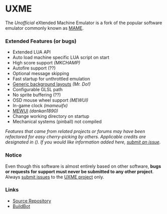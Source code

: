 # **UXME**

The *Unofficial* eXtended Machine Emulator is a fork of the popular software emulator commonly known as [MAME][mamedev].

### Extended Features (or bugs)

* Extended LUA API
* Auto load machine specific LUA script on start
* High score support _(MKCHAMP)_
* Autofire support (??)
* Optional message skipping
* Fast startup for unthrottled emulation
* [Generic background layouts][mrdo] _(Mr. Do!)_
* Configurable GLSL path
* No sprite buffering (??)
* OSD mouse wheel support _(MEWUI)_
* In-game clock _(mameuifx)_
* [MEWUI][mewui] _(dankan1890)_
* Change working directory on startup
* Mechanical systems (pinball) not compiled

*Features that came from related projects or forums may have been refactored for easy cherry-picking by others.*
*Applicable credits are designated in (). If you would like information added here, [submit an issue][issue].*

### Notice

Even though this software is almost entirely based on other software, **bugs or requests for support must never be submitted to any other project**. Always [submit issues][issue] to the [UXME project][repo] only.

### Links

* [Source Repository][repo]
* [BuildBot][build]

[repo]: https://github.com/h0tw1r3/uxme
[build]: https://build.zaplabs.com/bot/builders/
[issue]: https://github.com/h0tw1r3/uxme/issues
[mamedev]: http://mamedev.org/
[mewui]: http://dankan1890.github.io/mewui/
[mrdo]: http://mrdo.mameworld.info/mame_artwork_generic.php
[github]: https://github.com/
